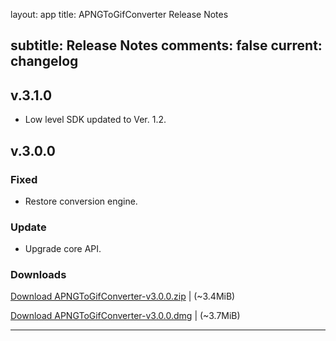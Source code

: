 layout: app
title: APNGToGifConverter Release Notes

subtitle: Release Notes
comments: false
current: changelog
---
## v.3.1.0
<script> GmagonUtils.$verNote('2017-09-07')</script>

- Low level SDK updated to Ver. 1.2.



## v.3.0.0
<script> GmagonUtils.$verNote('2017-07-11')</script>

### Fixed

- Restore conversion engine.

### Update

- Upgrade core API.

### Downloads

[Download APNGToGifConverter-v3.0.0.zip](http://www.filefactory.com/file/62rhb8dovpdt/APNGToGifConverter-3.0.0.zip)    | (~3.4MiB)

[Download APNGToGifConverter-v3.0.0.dmg](http://www.filefactory.com/file/3moncfzxik2t/APNGToGifConverter-3.0.0.dmg)    | (~3.7MiB)

---

